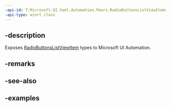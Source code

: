 ```yaml
---
-api-id: T:Microsoft.UI.Xaml.Automation.Peers.RadioButtonsListViewItemAutomationPeer
-api-type: winrt class
---
```


## -description

Exposes [RadioButtonsListViewItem](../microsoft.ui.xaml.controls.primitives/radiobuttonslistviewitem.md) types to Microsoft UI Automation.

## -remarks

## -see-also

## -examples

